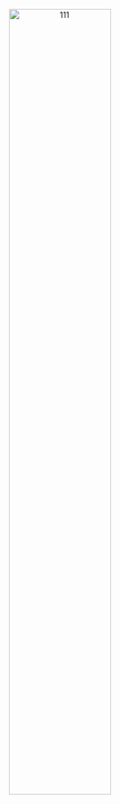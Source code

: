 <p align="center"> <a href="https://space.bilibili.com/507787788"> <img width="60%" height="60%" src="https://space.bilibili.com/507787788" alt="111"></p>
